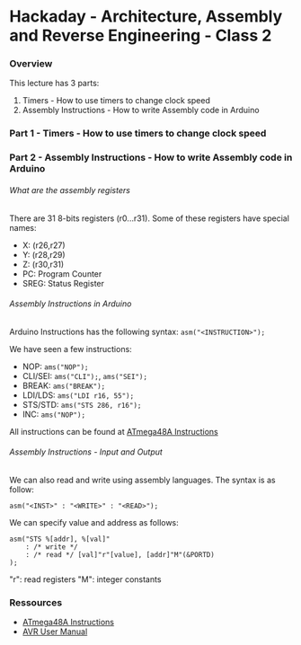 # Hackaday - Architecture, Assembly and Reverse Engineering - Class 2

### Overview

This lecture has 3 parts:
1. Timers - How to use timers to change clock speed
2. Assembly Instructions - How to write Assembly code in Arduino

### Part 1 -  Timers - How to use timers to change clock speed

### Part 2 - Assembly Instructions - How to write Assembly code in Arduino

###### What are the assembly registers

There are 31 8-bits registers (r0...r31). Some of these registers have special names:

- X: (r26,r27)
- Y: (r28,r29)
- Z: (r30,r31)
- PC: Program Counter
- SREG: Status Register

###### Assembly Instructions in Arduino

Arduino Instructions has the following syntax: `` asm("<INSTRUCTION>"); ``

We have seen a few instructions:
- NOP: ``ams("NOP");``
- CLI/SEI: ``ams("CLI");``, ``ams("SEI"); ``
- BREAK: ``ams("BREAK");``
- LDI/LDS: ``ams("LDI r16, 55");``
- STS/STD: ``ams("STS 286, r16");``
- INC: ``ams("NOP");``

All instructions can be found at [ATmega48A Instructions](http://ww1.microchip.com/downloads/en/DeviceDoc/AVR-Instruction-Set-Manual-DS40002198A.pdf)

###### Assembly Instructions - Input and Output

We can also read and write using assembly languages. The syntax is as follow:

`` asm("<INST>" : "<WRITE>" : "<READ>"); ``

We can specify value and address as follows:

```arduino
asm("STS %[addr], %[val]"
    : /* write */
    : /* read */ [val]"r"[value], [addr]"M"(&PORTD)
);
```

"r": read registers
"M": integer constants

### Ressources

- [ATmega48A Instructions](http://ww1.microchip.com/downloads/en/DeviceDoc/AVR-Instruction-Set-Manual-DS40002198A.pdf)
- [AVR User Manual](https://www.nongnu.org/avr-libc/user-manual/inline_asm.html)
